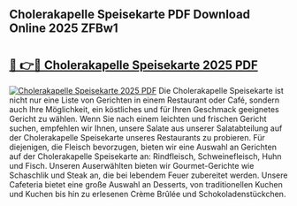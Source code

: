 ## Cholerakapelle Speisekarte PDF Download Online 2025 ZFBw1

# <h2><a href="http://gc7n5t.nevu.top/?p=Cholerakapelle+Speisekarte">🔗 👉🔴 Cholerakapelle Speisekarte 2025 PDF</a></h2>

[![Cholerakapelle Speisekarte 2025 PDF](https://i.imgur.com/dBaPXMq.png)](http://gc7n5t.nevu.top/?p=Cholerakapelle+Speisekarte)
Die Cholerakapelle Speisekarte ist nicht nur eine Liste von Gerichten in einem Restaurant oder Café, sondern auch Ihre Möglichkeit, ein köstliches und für Ihren Geschmack geeignetes Gericht zu wählen. Wenn Sie nach einem leichten und frischen Gericht suchen, empfehlen wir Ihnen, unsere Salate aus unserer Salatabteilung auf der Cholerakapelle Speisekarte unseres Restaurants zu probieren. Für diejenigen, die Fleisch bevorzugen, bieten wir eine Auswahl an Gerichten auf der Cholerakapelle Speisekarte an: Rindfleisch, Schweinefleisch, Huhn und Fisch. Unseren Auserwählten bieten wir Gourmet-Gerichte wie Schaschlik und Steak an, die bei lebendem Feuer zubereitet werden. Unsere Cafeteria bietet eine große Auswahl an Desserts, von traditionellen Kuchen und Kuchen bis hin zu erlesenen Crème Brûlée und Schokoladenstückchen.
